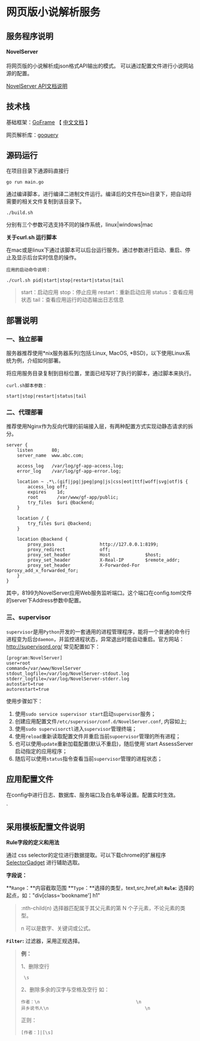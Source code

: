 # 网页版小说解析服务

## 服务程序说明

#### NovelServer 

将网页版的小说解析成json格式API输出的模式。
可以通过配置文件进行小说网站源的配置。

[NovelServer API文档说明](https://docs.apipost.cn/view/1e517785a3282a91#3196964)


## 技术栈

基础框架：[GoFrame](https://github.com/gogf/gf) 【 [中文文档](https://goframe.org/index) 】

网页解析库：[goquery](https://github.com/PuerkitoBio/goquery)     

## 源码运行

在项目目录下通源码直接行

`go run main.go`

通过编译脚本，进行编译二进制文件运行。编译后的文件在bin目录下，把自动将需要的相关文件复制到该目录下。

`./build.sh`

分别有三个参数可选支持不同的操作系统，linux|windows|mac

**关于curl.sh 运行脚本**

在mac或是linux下通过该脚本可以后台运行服务。通过参数进行启动、重启、停止及显示后台实时信息的操作。

```
应用的启动命令说明：

./curl.sh pid|start|stop|restart|status|tail

```

> start：启动应用
> stop：停止应用
> restart：重新启动应用
> status：查看应用状态
> tail：查看应用运行的动态输出日志信息



## 部署说明

### 一、独立部署

服务器推荐使用*nix服务器系列(包括:Linux, MacOS, *BSD)，以下使用Linux系统为例，介绍如何部署。

将应用服务目录复制到目标位置，里面已经写好了执行的脚本，通过脚本来执行。

```
curl.sh脚本参数：

start|stop|restart|status|tail

```
### 二、代理部署

推荐使用Nginx作为反向代理的前端接入层，有两种配置方式实现动静态请求的拆分。

```
server {
    listen       80;
    server_name  www.abc.com;

    access_log   /var/log/gf-app-access.log;
    error_log    /var/log/gf-app-error.log;

    location ~ .*\.(gif|jpg|jpeg|png|js|css|eot|ttf|woff|svg|otf)$ {
        access_log off;
        expires    1d;
        root       /var/www/gf-app/public;
        try_files  $uri @backend;
    }

    location / {
        try_files $uri @backend;
    }

    location @backend {
        proxy_pass                 http://127.0.0.1:8199;
        proxy_redirect             off;
        proxy_set_header           Host             $host;
        proxy_set_header           X-Real-IP        $remote_addr;
        proxy_set_header           X-Forwarded-For  $proxy_add_x_forwarded_for;
    }
}

```

其中，8199为NovelServer应用Web服务监听端口。这个端口在config.toml文件的server下Address参数中配置。

### 三、supervisor

`supervisor`是用`Python`开发的一套通用的进程管理程序，能将一个普通的命令行进程变为后台`daemon`，并监控进程状态，异常退出时能自动重启。官方网站：http://supervisord.org/ 常见配置如下：

```undefined
[program:NovelServer]
user=root
command=/var/www/NovelServer
stdout_logfile=/var/log/NovelServer-stdout.log
stderr_logfile=/var/log/NovelServer-stderr.log
autostart=true
autorestart=true
```

使用步骤如下：

1. 使用`sudo service supervisor start`启动`supervisor`服务；
2. 创建应用配置文件`/etc/supervisor/conf.d/NovelServer.conf`, 内容如上;
3. 使用`sudo supervisorctl`进入`supervisor`管理终端；
4. 使用`reload`重新读取配置文件并重启当前`supoervisor`管理的所有进程；
5. 也可以使用`update`重新加载配置(默认不重启)，随后使用`start AssessServer启动指定的应用程序；
6. 随后可以使用`status`指令查看当前`supervisor`管理的进程状态；

## 应用配置文件

在config中进行日志、数据库、服务端口及白名单等设置。配置实时生效。

`

## 采用模板配置文件说明


**Rule字段的定义和用法**

通过 css selector的定位进行数据提取。可以下载chrome的扩展程序[SelectorGadget](https://chrome.google.com/webstore/detail/selectorgadget/mhjhnkcfbdhnjickkkdbjoemdmbfginb/related?hl=zh-CN) 进行辅助选取。

**字段说：**

**`Range`：**内容截取范围
**`Type`：**选择的类型，text,src,href,alt
**`Rule`:** 选择的起点，如："div[class='bookname'] h1"

> :nth-child(n) 选择器匹配属于其父元素的第 N 个子元素，不论元素的类型。
>
> n 可以是数字、关键词或公式。
>

**`Filter`:** 过滤器，采用正规选择。

> **例：**
>
> 1、删除空行
>
> ```
>  \s
> ```
>
> 2、删除多余的汉字与空格及空行
> 如：
> ```
> 作者：\n                                    \n                                        异乡说书人\n                                    \n                                
> ```
> 正则：
>
> ```
> [作者：]|[\s]
> ```


